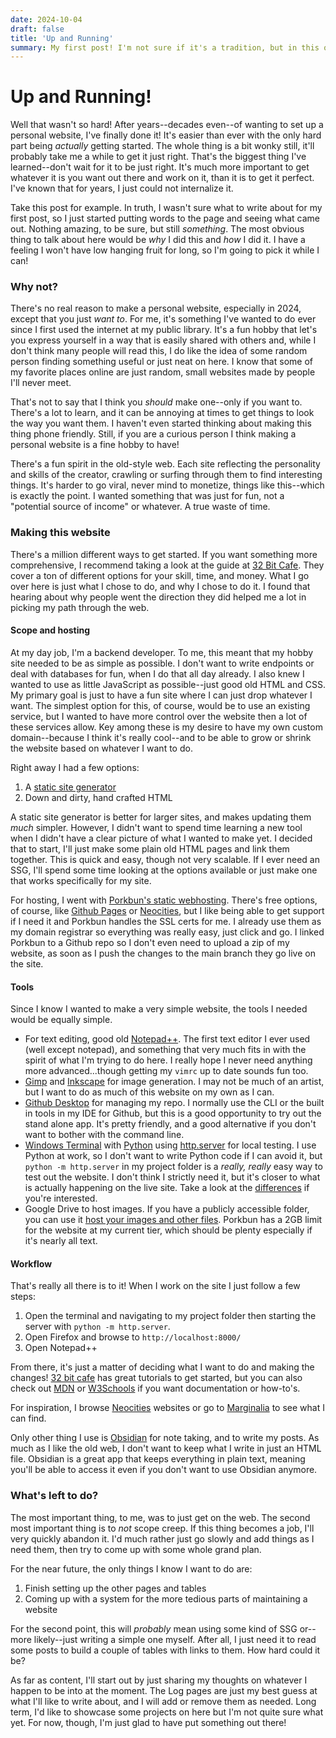 ```yaml
---
date: 2024-10-04
draft: false
title: 'Up and Running'
summary: My first post! I'm not sure if it's a tradition, but in this one I just talk about why I wanted to make this and how I made it. Not really a tutorial, but more just picking reasons to do X over Y, along with links to resources that helped me get started!
---
```

# Up and Running!

Well that wasn't so hard! After years--decades even--of wanting to set up a personal website, I've finally done it! It's easier than ever with the only hard part being _actually_ getting started. The whole thing is a bit wonky still, it'll probably take me a while to get it just right. That's the biggest thing I've learned--don't wait for it to be just right. It's much more important to get whatever it is you want out there and work on it, than it is to get it perfect. I've known that for years, I just could not internalize it. 

Take this post for example. In truth, I wasn't sure what to write about for my first post, so I just started putting words to the page and seeing what came out. Nothing amazing, to be sure, but still _something_. The most obvious thing to talk about here would be _why_ I did this and _how_ I did it. I have a feeling I won't have low hanging fruit for long, so I'm going to pick it while I can!

### Why not?

There's no real reason to make a personal website, especially in 2024, except that you just _want to_. For me, it's something I've wanted to do ever since I first used the internet at my public library. It's a fun hobby that let's you express yourself in a way that is easily shared with others and, while I don't think many people will read this, I do like the idea of some random person finding something useful or just neat on here. I know that some of my favorite places online are just random, small websites made by people I'll never meet.

That's not to say that I think you _should_ make one--only if you want to. There's a lot to learn, and it can be annoying at times to get things to look the way you want them. I haven't even started thinking about making this thing phone friendly. Still, if you are a curious person I think making a personal website is a fine hobby to have!

There's a fun spirit in the old-style web. Each site reflecting the personality and skills of the creator, crawling or surfing through them to find interesting things. It's harder to go viral, never mind to monetize, things like this--which is exactly the point. I wanted something that was just for fun, not a "potential source of income" or whatever. A true waste of time.

### Making this website

There's a million different ways to get started. If you want something more comprehensive, I recommend taking a look at the guide at [32 Bit Cafe](https://32bit.cafe/cyowebsite/). They cover a ton of different options for your skill, time, and money. What I go over here is just what I chose to do, and why I chose to do it. I found that hearing about why people went the direction they did helped me a lot in picking my path through the web.

#### Scope and hosting

At my day job, I'm a backend developer. To me, this meant that my hobby site needed to be as simple as possible. I don't want to write endpoints or deal with databases for fun, when I do that all day already. I also knew I wanted to use as little JavaScript as possible--just good old HTML and CSS. My primary goal is just to have a fun site where I can just drop whatever I want. The simplest option for this, of course, would be to use an existing service, but I wanted to have more control over the website then a lot of these services allow. Key among these is my desire to have my own custom domain--because I think it's really cool--and to be able to grow or shrink the website based on whatever I want to do.

Right away I had a few options:
1. A [static site generator](https://github.com/myles/awesome-static-generators)
2. Down and dirty, hand crafted HTML

A static site generator is better for larger sites, and makes updating them _much_ simpler. However, I didn't want to spend time learning a new tool when I didn't have a clear picture of what I wanted to make yet. I decided that to start, I'll just make some plain old HTML pages and link them together. This is quick and easy, though not very scalable. If I ever need an SSG, I'll spend some time looking at the options available or just make one that works specifically for my site.

For hosting, I went with [Porkbun's static webhosting](https://porkbun.com/). There's free options, of course, like [Github Pages](https://pages.github.com/) or [Neocities](https://neocities.org/), but I like being able to get support if I need it and Porkbun handles the SSL certs for me. I already use them as my domain registrar so everything was really easy, just click and go. I linked Porkbun to a Github repo so I don't even need to upload a zip of my website, as soon as I push the changes to the main branch they go live on the site.

#### Tools

Since I know I wanted to make a very simple website, the tools I needed would be equally simple.

- For text editing, good old [Notepad++](https://notepad-plus-plus.org/). The first text editor I ever used (well except notepad), and something that very much fits in with the spirit of what I'm trying to do here. I really hope I never need anything more advanced...though getting my `vimrc` up to date sounds fun too.
- [Gimp](https://www.gimp.org/) and [Inkscape](https://inkscape.org/) for image generation. I may not be much of an artist, but I want to do as much of this website on my own as I can.
- [Github Desktop](https://desktop.github.com/download/) for managing my repo. I normally use the CLI or the built in tools in my IDE for Github, but this is a good opportunity to try out the stand alone app. It's pretty friendly, and a good alternative if you don't want to bother with the command line.
- [Windows Terminal](https://learn.microsoft.com/en-us/windows/terminal/install) with [Python](https://www.python.org/) using [http.server](https://docs.python.org/3/library/http.server.html) for local testing. I use Python at work, so I don't want to write Python code if I can avoid it, but `python -m http.server` in my project folder is a _really, really_ easy way to test out the website. I don't think I strictly need it, but it's closer to what is actually happening on the live site. Take a look at the [differences](https://stackoverflow.com/questions/40204913/difference-between-localhost-and-opening-html-file) if you're interested.
- Google Drive to host images. If you have a publicly accessible folder, you can use it [host your images and other files](https://stackoverflow.com/questions/15557392/how-do-i-display-images-from-google-drive-on-a-website). Porkbun has a 2GB limit for the website at my current tier, which should be plenty especially if it's nearly all text.

#### Workflow

That's really all there is to it! When I work on the site I just follow a few steps: 
1. Open the terminal and navigating to my project folder then starting the server with `python -m http.server`. 
2. Open Firefox and browse to `http://localhost:8000/`
3. Open Notepad++

From there, it's just a matter of deciding what I want to do and making the changes! [32 bit cafe](https://32bit.cafe/) has great tutorials to get started, but you can also check out [MDN](https://developer.mozilla.org/en-US/) or [W3Schools](https://www.w3schools.com/) if you want documentation or how-to's.

For inspiration, I browse [Neocities](https://neocities.org/) websites or go to [Marginalia](https://search.marginalia.nu/explore/random) to see what I can find.

Only other thing I use is [Obsidian](https://obsidian.md/) for note taking, and to write my posts. As much as I like the old web, I don't want to keep what I write in just an HTML file. Obsidian is a great app that keeps everything in plain text, meaning you'll be able to access it even if you don't want to use Obsidian anymore.

### What's left to do?

The most important thing, to me, was to just get on the web. The second most important thing is to _not_ scope creep. If this thing becomes a job, I'll very quickly abandon it. I'd much rather just go slowly and add things as I need them, then try to come up with some whole grand plan.

For the near future, the only things I know I want to do are:
1. Finish setting up the other pages and tables
2. Coming up with a system for the more tedious parts of maintaining a website

For the second point, this will _probably_ mean using some kind of SSG or--more likely--just writing a simple one myself. After all, I just need it to read some posts to build a couple of tables with links to them. How hard could it be?

As far as content, I'll start out by just sharing my thoughts on whatever I happen to be into at the moment. The Log pages are just my best guess at what I'll like to write about, and I will add or remove them as needed. Long term, I'd like to showcase some projects on here but I'm not quite sure what yet. For now, though, I'm just glad to have put something out there!